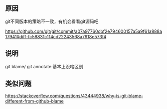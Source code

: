 ## 原因

git不同版本的策略不一致，有机会看看git源码吧

https://github.com/git/git/commit/a07a97760cbf2e794600157a5a9f61a888a17941#diff-fc58831c114cd22243568a7918e573f4



## 说明

git blame/ git annotate 基本上没啥区别

## 类似问题

https://stackoverflow.com/questions/43444938/why-is-git-blame-different-from-github-blame